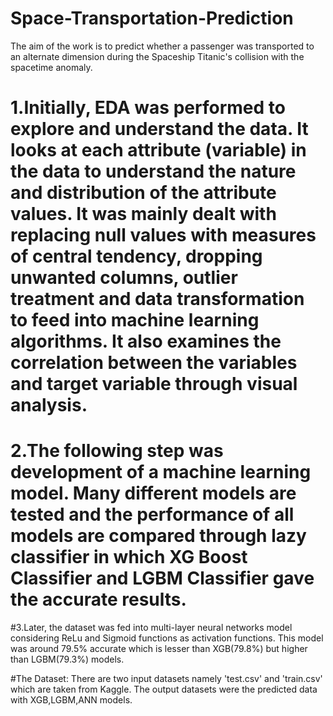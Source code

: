 # Space-Transportation-Prediction

The aim of the work is to predict whether a passenger was transported to an alternate dimension during the Spaceship Titanic's collision with the spacetime anomaly.

# 1.Initially, EDA was performed to explore and understand the data. It looks at each attribute (variable) in the data to understand the nature and distribution of the attribute values. It was mainly dealt with replacing null values with measures of central tendency, dropping unwanted columns, outlier treatment and data transformation to feed into machine learning algorithms. It also examines the correlation between the variables and target variable through visual analysis. 

# 2.The following step was development of a machine learning model. Many different models are tested and the performance of all models are compared through lazy classifier in which XG Boost Classifier and LGBM Classifier gave the accurate results.

#3.Later, the dataset was fed into multi-layer neural networks model considering ReLu and Sigmoid functions as activation functions. This model was around 79.5% accurate which is lesser than XGB(79.8%) but higher than LGBM(79.3%) models.

#The Dataset:
There are two input datasets namely 'test.csv' and 'train.csv' which are taken from Kaggle.
The output datasets were the predicted data with XGB,LGBM,ANN models.


